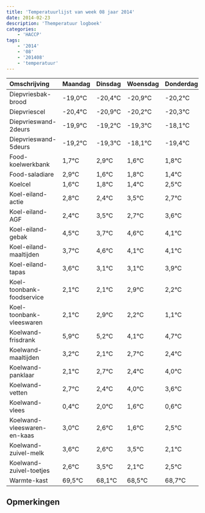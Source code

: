 ```yaml
---
title: 'Temperatuurlijst van week 08 jaar 2014'
date: 2014-02-23
description: 'Themperatuur logboek'
categories:
    - 'HACCP'
tags:
    - '2014'
    - '08'
    - '201408'
    - 'temperatuur'
---
```

|Omschrijving|Maandag|Dinsdag|Woensdag|Donderdag|Vrijdag|Zaterdag|Zondag|
|:---|:---|:---|:---|:---|:---|:---|:---|
|Diepvriesbak-brood|-19,0°C|-20,4°C|-20,9°C|-20,2°C|-20,3°C|-19,1°C|-20,4°C|
|Diepvriescel|-20,4°C|-20,9°C|-20,2°C|-20,3°C|-19,1°C|-20,4°C|-20,2°C|
|Diepvrieswand-2deurs|-19,9°C|-19,2°C|-19,3°C|-18,1°C|-19,4°C|-19,2°C|-19,6°C|
|Diepvrieswand-5deurs|-19,2°C|-19,3°C|-18,1°C|-19,4°C|-19,2°C|-19,6°C|-18,5°C|
|Food-koelwerkbank|1,7°C|2,9°C|1,6°C|1,8°C|1,4°C|2,5°C|1,7°C|
|Food-saladiare|2,9°C|1,6°C|1,8°C|1,4°C|2,5°C|1,7°C|2,6°C|
|Koelcel|1,6°C|1,8°C|1,4°C|2,5°C|1,7°C|2,6°C|2,1°C|
|Koel-eiland-actie|2,8°C|2,4°C|3,5°C|2,7°C|3,6°C|3,1°C|3,1°C|
|Koel-eiland-AGF|2,4°C|3,5°C|2,7°C|3,6°C|3,1°C|3,1°C|3,9°C|
|Koel-eiland-gebak|4,5°C|3,7°C|4,6°C|4,1°C|4,1°C|4,9°C|4,2°C|
|Koel-eiland-maaltijden|3,7°C|4,6°C|4,1°C|4,1°C|4,9°C|4,2°C|3,1°C|
|Koel-eiland-tapas|3,6°C|3,1°C|3,1°C|3,9°C|3,2°C|2,1°C|2,7°C|
|Koel-toonbank-foodservice|2,1°C|2,1°C|2,9°C|2,2°C|1,1°C|1,7°C|1,4°C|
|Koel-toonbank-vleeswaren|2,1°C|2,9°C|2,2°C|1,1°C|1,7°C|1,4°C|3,0°C|
|Koelwand-frisdrank|5,9°C|5,2°C|4,1°C|4,7°C|4,4°C|6,0°C|5,6°C|
|Koelwand-maaltijden|3,2°C|2,1°C|2,7°C|2,4°C|4,0°C|3,6°C|2,6°C|
|Koelwand-panklaar|2,1°C|2,7°C|2,4°C|4,0°C|3,6°C|2,6°C|3,5°C|
|Koelwand-vetten|2,7°C|2,4°C|4,0°C|3,6°C|2,6°C|3,5°C|2,1°C|
|Koelwand-vlees|0,4°C|2,0°C|1,6°C|0,6°C|1,5°C|0,1°C|0,5°C|
|Koelwand-vleeswaren-en-kaas|3,0°C|2,6°C|1,6°C|2,5°C|1,1°C|1,5°C|1,7°C|
|Koelwand-zuivel-melk|3,6°C|2,6°C|3,5°C|2,1°C|2,5°C|2,7°C|2,7°C|
|Koelwand-zuivel-toetjes|2,6°C|3,5°C|2,1°C|2,5°C|2,7°C|2,7°C|2,5°C|
|Warmte-kast|69,5°C|68,1°C|68,5°C|68,7°C|68,7°C|68,5°C|68,1°C|

## Opmerkingen


